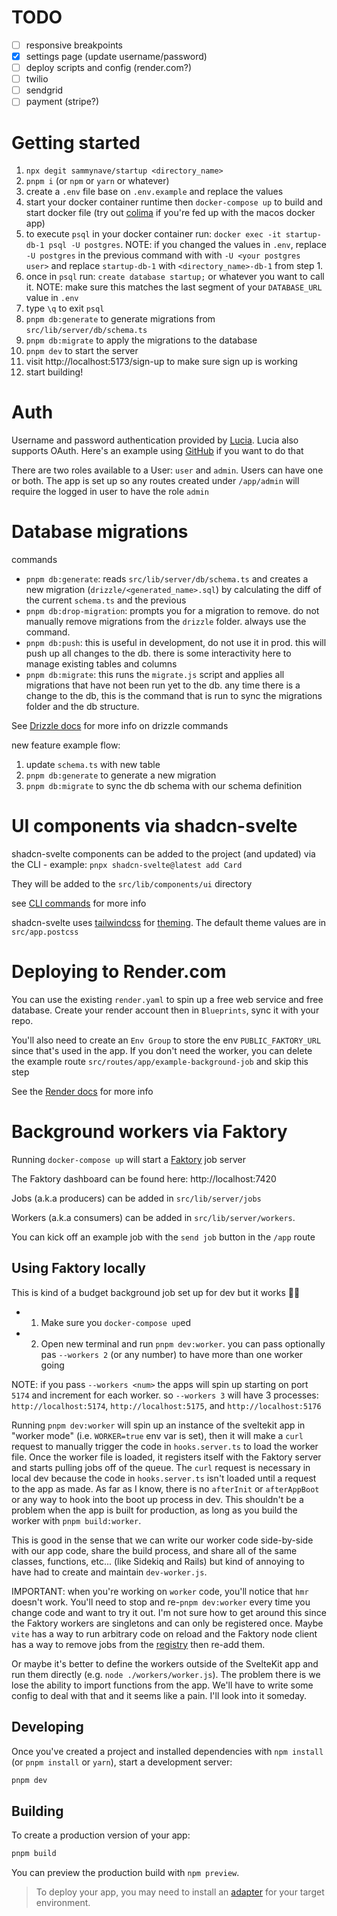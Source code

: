 # TODO

- [ ] responsive breakpoints
- [x] settings page (update username/password)
- [ ] deploy scripts and config (render.com?)
- [ ] twilio
- [ ] sendgrid
- [ ] payment (stripe?)

# Getting started

1. `npx degit sammynave/startup <directory_name>`
2. `pnpm i` (or `npm` or `yarn` or whatever)
3. create a `.env` file base on `.env.example` and replace the values
4. start your docker container runtime then `docker-compose up` to build and start docker file (try out [colima](https://github.com/abiosoft/colima) if you're fed up with the macos docker app)
5. to execute `psql` in your docker container run: `docker exec -it startup-db-1 psql -U postgres`. NOTE: if you changed the values in `.env`, replace `-U postgres` in the previous command with with `-U <your postgres user>` and replace `startup-db-1` with `<directory_name>-db-1` from step 1.
6. once in `psql` run: `create database startup;` or whatever you want to call it. NOTE: make sure this matches the last segment of your `DATABASE_URL` value in `.env`
7. type `\q` to exit `psql`
8. `pnpm db:generate` to generate migrations from `src/lib/server/db/schema.ts`
9. `pnpm db:migrate` to apply the migrations to the database
10. `pnpm dev` to start the server
11. visit http://localhost:5173/sign-up to make sure sign up is working
12. start building!

# Auth

Username and password authentication provided by [Lucia](https://lucia-auth.com/). Lucia also supports OAuth. Here's an example using [GitHub](https://lucia-auth.com/guidebook/github-oauth/sveltekit/) if you want to do that

There are two roles available to a User: `user` and `admin`. Users can have one or both. The app is set up so any routes created under `/app/admin` will require the logged in user to have the role `admin`

# Database migrations

commands

- `pnpm db:generate`: reads `src/lib/server/db/schema.ts` and creates a new migration (`drizzle/<generated_name>.sql`) by calculating the diff of the current `schema.ts` and the previous
- `pnpm db:drop-migration`: prompts you for a migration to remove. do not manually remove migrations from the `drizzle` folder. always use the command.
- `pnpm db:push`: this is useful in development, do not use it in prod. this will push up all changes to the db. there is some interactivity here to manage existing tables and columns
- `pnpm db:migrate`: this runs the `migrate.js` script and applies all migrations that have not been run yet to the db. any time there is a change to the db, this is the command that is run to sync the migrations folder and the db structure.

See [Drizzle docs](https://orm.drizzle.team/kit-docs/commands) for more info on drizzle commands

new feature example flow:

1. update `schema.ts` with new table
2. `pnpm db:generate` to generate a new migration
3. `pnpm db:migrate` to sync the db schema with our schema definition

# UI components via shadcn-svelte

shadcn-svelte components can be added to the project (and updated) via the CLI - example: `pnpx shadcn-svelte@latest add Card`

They will be added to the `src/lib/components/ui` directory

see [CLI commands](https://www.shadcn-svelte.com/docs/cli) for more info

shadcn-svelte uses [tailwindcss](https://tailwindcss.com/) for [theming](https://www.shadcn-svelte.com/docs/theming). The default theme values are in `src/app.postcss`

# Deploying to Render.com

You can use the existing `render.yaml` to spin up a free web service and free database. Create your render account then in `Blueprints`, sync it with your repo.

You'll also need to create an `Env Group` to store the env `PUBLIC_FAKTORY_URL` since that's used in the app. If you don't need the worker, you can delete the example route `src/routes/app/example-background-job` and skip this step

See the [Render docs](https://render.com/docs/blueprint-spec) for more info

# Background workers via Faktory

Running `docker-compose up` will start a [Faktory](https://contribsys.com/faktory/) job server

The Faktory dashboard can be found here: http://localhost:7420

Jobs (a.k.a producers) can be added in `src/lib/server/jobs`

Workers (a.k.a consumers) can be added in `src/lib/server/workers`.

You can kick off an example job with the `send job` button in the `/app` route

## Using Faktory locally

This is kind of a budget background job set up for dev but it works 🤷‍♂️

- 1. Make sure you `docker-compose up`ed
- 2. Open new terminal and run `pnpm dev:worker`. you can pass optionally pas `--workers 2` (or any number) to have more than one worker going

NOTE: if you pass `--workers <num>` the apps will spin up starting on port `5174` and increment for each worker. so `--workers 3` will have 3 processes: `http://localhost:5174`, `http://localhost:5175`, and `http://localhost:5176`

Running `pnpm dev:worker` will spin up an instance of the sveltekit app in "worker mode" (i.e. `WORKER=true` env var is set), then it will make a `curl` request to manually trigger the code in `hooks.server.ts` to load the worker file. Once the worker file is loaded, it registers itself with the Faktory server and starts pulling jobs off of the queue. The `curl` request is necessary in local dev because the code in `hooks.server.ts` isn't loaded until a request to the app as made. As far as I know, there is no `afterInit` or `afterAppBoot` or any way to hook into the boot up process in dev. This shouldn't be a problem when the app is built for production, as long as you build the worker with `pnpm build:worker`.

This is good in the sense that we can write our worker code side-by-side with our app code, share the build process, and share all of the same classes, functions, etc... (like Sidekiq and Rails) but kind of annoying to have had to create and maintain `dev-worker.js`.

IMPORTANT: when you're working on `worker` code, you'll notice that `hmr` doesn't work. You'll need to stop and re-`pnpm dev:worker` every time you change code and want to try it out. I'm not sure how to get around this since the Faktory workers are singletons and can only be registered once. Maybe `vite` has a way to run arbitrary code on reload and the Faktory node client has a way to remove jobs from the [registry](https://github.com/jbielick/faktory_worker_node/blob/main/docs/api.md#Registry) then re-add them.

Or maybe it's better to define the workers outside of the SvelteKit app and run them directly (e.g. `node ./workers/worker.js`). The problem there is we lose the ability to import functions from the app. We'll have to write some config to deal with that and it seems like a pain. I'll look into it someday.

## Developing

Once you've created a project and installed dependencies with `npm install` (or `pnpm install` or `yarn`), start a development server:

```bash
pnpm dev
```

## Building

To create a production version of your app:

```bash
pnpm build
```

You can preview the production build with `npm preview`.

> To deploy your app, you may need to install an [adapter](https://kit.svelte.dev/docs/adapters) for your target environment.
